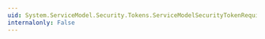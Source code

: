 ```yaml
---
uid: System.ServiceModel.Security.Tokens.ServiceModelSecurityTokenRequirement.SecureConversationSecurityBindingElement
internalonly: False
---
```

